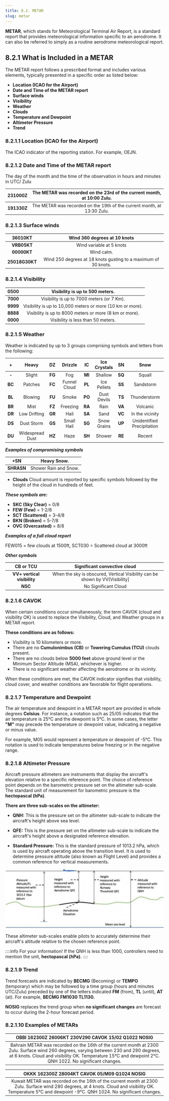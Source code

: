 ```yaml
---
title: 8.2. METAR 
slug: metar
---
```


**METAR**, which stands for Meteorological Terminal Air Report, is a standard report that provides meteorological information specific to an aerodrome. It can also be referred to simply as a routine aerodrome meteorological report. 

##  8.2.1 What is Included in a METAR
The METAR report follows a prescribed format and includes various elements, typically presented in a specific order as listed below:
- **Location (ICAO for the Airport)**
- **Date and Time of the METAR report**
- **Surface winds**
- **Visibility**
- **Weather**
- **Clouds**
- **Temperature and Dewpoint**
- **Altimeter Pressure**
- **Trend**

### 8.2.1.1 **Location (ICAO for the Airport)**
The ICAO indicator of the reporting station. For example, OEJN.

### 8.2.1.2 **Date and Time of the METAR report**
The day of the month and the time of the observation in hours and minutes in UTC/ Zulu

| **231000Z** | The METAR was recorded on the 23rd of the current month, at 10:00 Zulu. |
|:-------:|:-----------------------------------------------------------------------:|
|**191330Z** | The METAR was recorded on the 19th of the current month, at 13:30 Zulu. |

### 8.2.1.3 **Surface winds**

|   **36010KT**  |                  Wind 360 degrees at 10 knots                  |
|:--------------:|:--------------------------------------------------------------:|
|   **VRB05KT**  |                    Wind variable at 5 knots                    |
|   **00000KT**  |                           Wind calm.                           |
| **25018G30KT** | Wind 250 degrees at 18 knots gusting to a maximum of 30 knots. |

### 8.2.1.4 **Visibility**

| **0500** |               Visibility is up to 500 meters.              |
|:--------:|:----------------------------------------------------------:|
| **7000** |         Visibility is up to 7000 meters (or 7 Km).         |
| **9999** | Visibility is up to 10,000 meters or more (10 km or more). |
| **8888** |   Visibility is up to 8000 meters or more (8 km or more).  |
| **0000** |             Visibility is less than 50 meters.             |

### 8.2.1.5 **Weather**
Weather is indicated by up to 3 groups comprising symbols and letters from the following:

|  **+** |      Heavy      | **DZ** |    Drizzle   | **IC** | Ice Crystals | **SN** |            Snow            |
|:------:|:---------------:|:------:|:------------:|:------:|:------------:|:------:|:--------------------------:|
|  **-** |      Slight     | **FG** |      Fog     | **MI** |    Shallow   | **SQ** |           Squall           |
| **BC** |     Patches     | **FC** | Funnel Cloud | **PL** |  Ice Pellets | **SS** |          Sandstorm         |
| **BL** |     Blowing     | **FU** |     Smoke    | **PO** |  Dust Devils | **TS** |        Thunderstorm        |
| **BR** |       Mist      | **FZ** |   Freezing   | **RA** |     Rain     | **VA** |          Volcanic          |
| **DR** |   Low Drifting  | **GR** |     Hail     | **SA** |     Sand     | **VC** |       In the vicinity      |
| **DS** |    Dust Storm   | **GS** |  Small Hail  | **SG** |  Snow Grains | **UP** | Unidentified Precipitation |
| **DU** | Widespread Dust | **HZ** |     Haze     | **SH** |    Shower    | **RE** |           Recent           |


***Examples of compromising symbols***

|   **+SN**  |      Heavy Snow.      |
|:----------:|:---------------------:|
| **SHRASN** | Shower Rain and Snow. |

- **Clouds**
Cloud amount is reported by specific symbols followed by the height of the cloud in hundreds of feet. 

***These symbols are:***

- **SKC (Sky Clear)** = 0/8
- **FEW (Few)** = 1-2/8
- **SCT (Scattered)** = 3-4/8
- **BKN (Broken)** = 5-7/8
- **OVC (Overcasted)** = 8/8

***Examples of a full cloud report***

FEW015 = few clouds at 1500ft, SCT030 = Scattered cloud at 3000ft

***Other symbols***

|        **CB or TCU**        |                         Significant convective cloud                         |
|:---------------------------:|:----------------------------------------------------------------------------:|
| **VV+ vertical visibility** | When the sky is obscured, Vertical Visibility can be shown by VV[Visibility] |
|           **NSC**           |                             No Significant Cloud                             |

### 8.2.1.6 **CAVOK**

When certain conditions occur simultaneously, the term CAVOK (cloud and visibility OK) is used to replace the Visibility, Cloud, and Weather groups in a METAR report.

**These conditions are as follows:**
 - Visibility is 10 kilometers or more.
 - There are no **Cumulonimbus (CB)** or **Towering Cumulus (TCU)** clouds present.
 - There are no clouds below **5000 feet** above ground level or the Minimum Sector Altitude (MSA), whichever is higher.
 - There is no significant weather affecting the aerodrome or its vicinity.

 When these conditions are met, the CAVOK indicator signifies that visibility, cloud cover, and weather conditions are favorable for flight operations.

### 8.2.1.7 **Temperature and Dewpoint**

The air temperature and dewpoint in a METAR report are provided in whole degrees **Celsius**. For instance, a notation such as 25/05 indicates that the air temperature is 25°C and the dewpoint is 5°C. In some cases, the letter **"M"** may precede the temperature or dewpoint value, indicating a negative or minus value. 

For example, M05 would represent a temperature or dewpoint of -5°C. This notation is used to indicate temperatures below freezing or in the negative range.

### 8.2.1.8 **Altimeter Pressure**

Aircraft pressure altimeters are instruments that display the aircraft's elevation relative to a specific reference point. The choice of reference point depends on the barometric pressure set on the altimeter sub-scale. The standard unit of measurement for barometric pressure is the **hectopascal (hPa)**.

**There are three sub-scales on the altimeter:**
- **QNH:** This is the pressure set on the altimeter sub-scale to indicate the aircraft's height above sea level.

- **QFE:** This is the pressure set on the altimeter sub-scale to indicate the aircraft's height above a designated reference elevation.

- **Standard Pressure:** This is the standard pressure of 1013.2 hPa, which is used by aircraft operating above the transition level. It is used to determine pressure altitude (also known as Flight Level) and provides a common reference for vertical measurements.

![Loading](qnh.png)

These altimeter sub-scales enable pilots to accurately determine their aircraft's altitude relative to the chosen reference point.

::::info For your information!
If the QNH is less than 1000, controllers need to mention the unit, **hectopascal (hPa)**.
::::
### 8.2.1.9 **Trend**

Trend forecasts are indicated by **BECMG** (Becoming) or **TEMPO** (temporary) which may be followed by a time group (hours and minutes UTC/Zulu) preceded by one of the letters indicated **FM** (from), **TL** (until), **AT** (at). For example, **BECMG FM1030 TL1130.**

**NOSIG** replaces the trend group when **no significant changes** are forecast to occur during the 2-hour forecast period.

### 8.2.1.10 Examples of METARs

| **OBBI 162300Z 26006KT 230V290 CAVOK 15/02 Q1022 NOSIG** |  
|:--------------------------------------------------------:|  
| Bahrain METAR was recorded on the 16th of the current month at 2300 Zulu. Surface wind 260 degrees, varying between 230 and 290 degrees, at 6 knots. Cloud and visibility OK. Temperature 15°C and dewpoint 2°C. QNH 1022. No significant changes. |  

| **OKKK 162300Z 28004KT CAVOK 05/M09 Q1024 NOSIG** |  
|:------------------------------------------------:|  
| Kuwait METAR was recorded on the 16th of the current month at 2300 Zulu. Surface wind 280 degrees, at 4 knots. Cloud and visibility OK. Temperature 5°C and dewpoint -9°C. QNH 1024. No significant changes. |  
